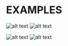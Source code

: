 # EXAMPLES 

![alt text](https://github.com/artpulsion/r_fractal/blob/master/plots/fractal_1.png)
![alt text](https://github.com/artpulsion/r_fractal/blob/master/plots/fractal_2.png)

![alt text](https://github.com/artpulsion/r_fractal/blob/master/plots/fractal_3.png)
![alt text](https://github.com/artpulsion/r_fractal/blob/master/plots/fractal_4.png)

